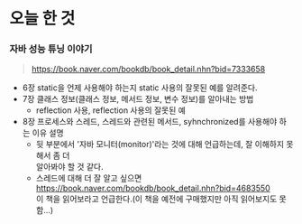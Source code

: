 # 오늘 한 것
### 자바 성능 튜닝 이야기
> https://book.naver.com/bookdb/book_detail.nhn?bid=7333658

- 6장 static을 언제 사용해야 하는지 static 사용의 잘못된 예를 알려준다.
- 7장 클래스 정보(클래스 정보, 메서드 정보, 변수 정보)를 알아내는 방법
    - reflection 사용, reflection 사용의 잘못된 예
- 8장 프로세스와 스레드, 스레드와 관련된 메서드, syhnchronized를 사용해야 하는 이유 설명
    - 뒷 부분에서 '자바 모니터(monitor)'라는 것에 대해 언급하는데, 잘 이해하지 못해서 좀 더<br> 알아봐야 할 것 같다.
    - 스레드에 대해 더 잘 알고 싶으면<br>
    https://book.naver.com/bookdb/book_detail.nhn?bid=4683550<br>
    이 책을 읽어보라고 언급한다.(이 책을 예전에 구매했지만 아직 읽어보지도 못함...)